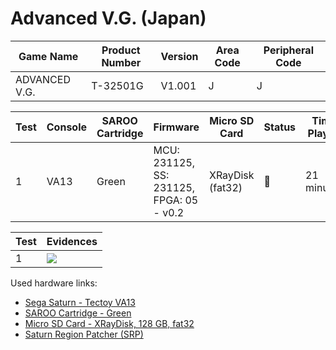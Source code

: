 # Advanced V.G. (Japan)

| Game Name     | Product Number | Version | Area Code | Peripheral Code |
| ------------- | -------------- | ------- | --------- | --------------- |
| ADVANCED V.G. | T-32501G       | V1.001  | J         | J               |

| Test | Console | SAROO Cartridge | Firmware                                 | Micro SD Card    | Status | Time Played |
| ---- | ------- | --------------- | ---------------------------------------- | ---------------- | ------ | ----------- |
| 1    | VA13    | Green           | MCU: 231125, SS: 231125, FPGA: 05 - v0.2 | XRayDisk (fat32) | :100:  | 21 minutes  |

| Test | Evidences                                                                                        |
| ---- | ------------------------------------------------------------------------------------------------ |
| 1    | [![](https://img.youtube.com/vi/WslWmR5hmP4/0.jpg)](https://www.youtube.com/watch?v=WslWmR5hmP4) |

Used hardware links:

- [Sega Saturn - Tectoy VA13](../../../../Info/Consoles/VA13/README.md)
- [SAROO Cartridge - Green](../../../../Info/Cartridges/RetroGameParadiseStore/1.32F/README.md)
- [Micro SD Card - XRayDisk, 128 GB, fat32](../../../../Info/SdCards/XRayDisk/128GB/fat32/README.md)
- [Saturn Region Patcher (SRP)](https://segaxtreme.net/resources/saturn-region-patcher.81/download)

